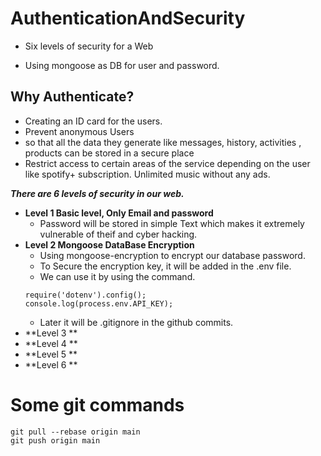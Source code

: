 # AuthenticationAndSecurity
- Six levels of security for a Web

- Using mongoose as DB for user and password.

## Why Authenticate?
- Creating an ID card for the users.
- Prevent anonymous Users 
- so that all the data they generate like messages, history, activities , products can be stored in a secure place
- Restrict access to certain areas of the service depending on the user like spotify+ subscription. Unlimited music without any ads.

***There are 6 levels of security in our web.***
- **Level 1 Basic level, Only Email and password**
   - Password will be stored in simple Text which makes it extremely vulnerable of theif and cyber hacking.
- **Level 2 Mongoose DataBase Encryption**
   - Using mongoose-encryption to encrypt our database password.
   - To Secure the encryption key, it will be added in the .env file.
   - We can use it by using the command.
    ```
    require('dotenv').config();
    console.log(process.env.API_KEY);
    ```
   - Later it will be .gitignore in the github commits.
- **Level 3 **
- **Level 4 **
- **Level 5 **
- **Level 6 **
# Some git commands 
```
git pull --rebase origin main
git push origin main
```
